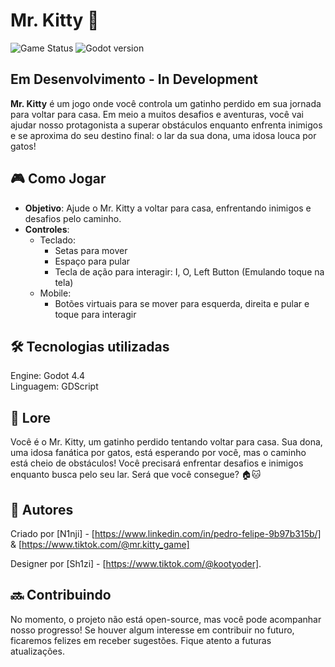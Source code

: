 # Mr. Kitty 🐾

![Game Status](https://img.shields.io/badge/status-active-brightgreen)  ![Godot version](https://img.shields.io/badge/engine-Godot%204.4-blue)

## Em Desenvolvimento - In Development

**Mr. Kitty** é um jogo onde você controla um gatinho perdido em sua jornada para voltar para casa. 
Em meio a muitos desafios e aventuras, você vai ajudar nosso protagonista a superar obstáculos enquanto enfrenta inimigos e se aproxima do seu destino final: o lar da sua dona, uma idosa louca por gatos!

## 🎮 Como Jogar

- **Objetivo**: Ajude o Mr. Kitty a voltar para casa, enfrentando inimigos e desafios pelo caminho.
- **Controles**:
  - Teclado:
    - Setas para mover
    - Espaço para pular
    - Tecla de ação para interagir: I, O, Left Button (Emulando toque na tela)
  - Mobile:
    - Botões virtuais para se mover para esquerda, direita e pular e toque para interagir

## 🛠️ Tecnologias utilizadas
Engine: Godot 4.4  
Linguagem: GDScript

## 📝 Lore

Você é o Mr. Kitty, um gatinho perdido tentando voltar para casa. Sua dona, uma idosa fanática por gatos, 
está esperando por você, mas o caminho está cheio de obstáculos! Você precisará enfrentar desafios e inimigos enquanto busca pelo seu lar. Será que você consegue? 🏠🐱

## 📜 Autores

Criado por [N1nji] - [https://www.linkedin.com/in/pedro-felipe-9b97b315b/] & [https://www.tiktok.com/@mr.kitty_game]

Designer por [Sh1zi] - [https://www.tiktok.com/@kootyoder].

## 🔜 Contribuindo

No momento, o projeto não está open-source, mas você pode acompanhar nosso progresso! Se houver algum interesse em contribuir no futuro, ficaremos felizes em receber sugestões. Fique atento a futuras atualizações.
